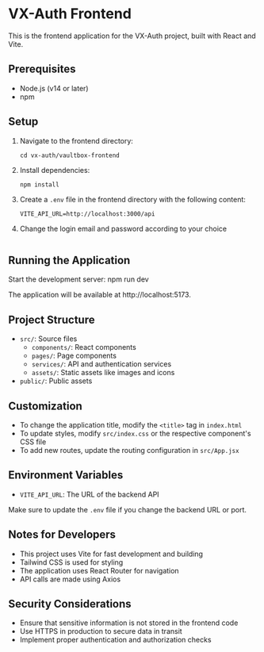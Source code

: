 # VX-Auth Frontend

This is the frontend application for the VX-Auth project, built with React and Vite.

## Prerequisites

- Node.js (v14 or later)
- npm

## Setup

1. Navigate to the frontend directory:
   ```
   cd vx-auth/vaultbox-frontend
   ```

2. Install dependencies:
   ```
   npm install
   ```

3. Create a `.env` file in the frontend directory with the following content:
   ```
   VITE_API_URL=http://localhost:3000/api
   ```

4. Change the login email and password according to your choice 
   ```
   
   ```
    

## Running the Application

Start the development server: npm run dev


The application will be available at http://localhost:5173.


## Project Structure

- `src/`: Source files
  - `components/`: React components
  - `pages/`: Page components
  - `services/`: API and authentication services
  - `assets/`: Static assets like images and icons
- `public/`: Public assets

## Customization

- To change the application title, modify the `<title>` tag in `index.html`
- To update styles, modify `src/index.css` or the respective component's CSS file
- To add new routes, update the routing configuration in `src/App.jsx`

## Environment Variables

- `VITE_API_URL`: The URL of the backend API

Make sure to update the `.env` file if you change the backend URL or port.

## Notes for Developers

- This project uses Vite for fast development and building
- Tailwind CSS is used for styling
- The application uses React Router for navigation
- API calls are made using Axios

## Security Considerations

- Ensure that sensitive information is not stored in the frontend code
- Use HTTPS in production to secure data in transit
- Implement proper authentication and authorization checks